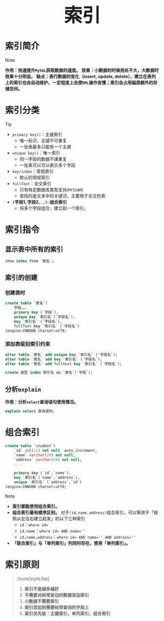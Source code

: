 
 <h1 style="font-size:60px;text-align:center;">索引</h1>
 
# 索引简介

> [!note]
> **作用：快速提升`MySQL`获取数据的速度。**
> **效果：小数据的时候用处不大，大数据时效果十分明显。**
> **缺点：表行数据的变化（insert, update, delete），建立在表列上的索引也会自动维护，一定程度上会使`DML`操作变慢；索引会占用磁盘额外的存储空间。**

# 索引分类

> [!tip]
> - `primary key()`：主键索引
>   - 唯一标识，主键不可重复
>   - 一张表最多只能有一个主键
> - `unique key()`：唯一索引
>   - 同一字段的数据不课重复 
>   - 一张表可以可以表示多个字段
> - `key/index`：常规索引
>   - 默认的常规索引
> - `fullText`：全文索引
>   - 只有特定数据库类型支持(`MYISAM`)
>   - 查找的是文本中的关键词，主要用于全文检索
> - **`(`字段1`,`字段2`,..)`: 组合索引**
>   - 将多个字段组合，建立起一个索引。

# 索引指令

## 显示表中所有的索引

```sql
show index from `表名`;
```

## 索引的创建

### 创建表时

```sql
create table `表名`(
    字段。。。
    primary key (`字段`),
    unique key `索引名`(`字段名`),
    key `索引名` (`字段名`),
    fullText key `索引名` (`字段名`)
)engine=INNODB charset=utf8;
```

### 添加表级别索引约束

```sql
alter table `表名` add unique key `索引名` (`字段名`);
alter table `表名` add key `索引名` (`字段名`);
alter table `表名` add fulltext key `索引名` (`字段名`);
```

```sql
create 类型 index 索引名 on `表名`(`字段`);
```

## 分析`explain`

**作用：分析`select`查询语句使用情况。**

```sql
explain select 查询语句;
```

# 组合索引

```sql
create table `student`(
    `id` int(11) not null  auto_increment,
    `name` varchar(20) not null,
    `address` varchar(20) not null,
    ....

    primary key (`id`,`name`),
    key `索引名`(`name`,`address`),
    unique `索引名` (`address`,`id`)
)engine=INNODB charset=utf8;
```

> [!note]
> - **索引都能使用组合索引。**
> - **组合索引最有顺序区别。**
> 对于`(id,name,address)`组合索引，可以等效于「按照从左往右建立起来」的以下三种索引
>   - `id`：`where id=`
>   - `id,name`：`where id= AND name=''`
>   - `id,name,address`：`where id= AND name='' AND address=''`
> - **「联合索引」与「单列索引」列同时存在，使用「单列索引」。**


# 索引原则

> [!note|style:flat]
> 1. **索引不是越多越好**
> 1. **不需要对经常变动的数据添加索引**
> 1. **小数据不需要索引**
> 1. **索引添加到需要经常查询的字段上**
> 1. **索引优先级：主键索引，单列索引，组合索引**

